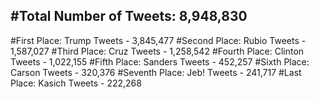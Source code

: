 #Total Number of Tweets: 8,948,830 
---
#First Place: Trump Tweets - 3,845,477
#Second Place: Rubio Tweets - 1,587,027
#Third Place: Cruz Tweets - 1,258,542
#Fourth Place: Clinton Tweets - 1,022,155
#Fifth Place: Sanders Tweets - 452,257
#Sixth Place: Carson Tweets - 320,376
#Seventh Place: Jeb! Tweets - 241,717
#Last Place: Kasich Tweets - 222,268
